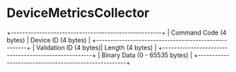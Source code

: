 # DeviceMetricsCollector

+-----------------------------------------------------+
| Command Code (4 bytes) | Device ID (4 bytes)        |
+-----------------------------------------------------+
| Validation ID (4 bytes)| Length (4 bytes)           |
+-----------------------------------------------------+
| Binary Data (0 - 65535 bytes)                       |
+-----------------------------------------------------+